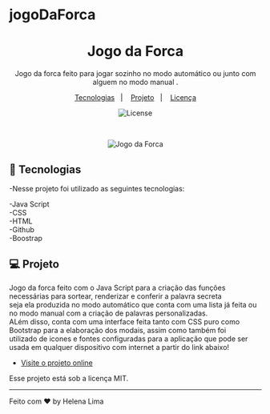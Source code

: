 # jogoDaForca
<h1 align="center">Jogo da Forca</h1>

<p align="center">
Jogo da forca feito para jogar sozinho no modo automático ou junto com alguem no modo manual .<br/>
</p>

<p align="center">
  <a href="#-tecnologias">Tecnologias</a>&nbsp;&nbsp;&nbsp;|&nbsp;&nbsp;&nbsp;
  <a href="#-projeto">Projeto</a>&nbsp;&nbsp;&nbsp;|&nbsp;&nbsp;&nbsp;
  <a href="#memo-licença">Licença</a>
</p>

<p align="center">
  <img alt="License" src="https://img.shields.io/static/v1?label=license&message=MIT&color=49AA26&labelColor=000000">
</p>

<br>

<p align="center"> 
    <img alt="Jogo da Forca" src="https://ibb.co/d0MpDmk">

</p>

## 🚀 Tecnologias

-Nesse projeto foi utilizado as seguintes tecnologias:

-Java Script <br>
-CSS <br>
-HTML <br>
-Github <br>
-Boostrap <br> 

## 💻 Projeto

Jogo da forca feito com o Java Script para a criação das funções necessárias para sortear, renderizar e conferir a palavra secreta <br>
seja ela produzida no modo automático que conta com uma lista já feita ou no modo manual com a criação de palavras personalizadas. <br>
 ALém disso, conta com uma interface feita tanto com CSS puro como Bootstrap para a elaboração dos modais, assim como também foi <br>
 utilizado de icones e fontes configuradas para a aplicação que pode ser usada em qualquer dispositivo com internet a partir do link abaixo!

- [Visite o projeto online](https://helenapl145.github.io/jogoDaForca/)

Esse projeto está sob a licença MIT.

---

Feito com ♥ by Helena Lima

